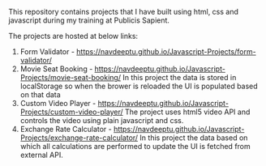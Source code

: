 This repository contains projects that I have built using html, css and javascript during my training at Publicis Sapient.

The projects are hosted at below links:

1. Form Validator - https://navdeeptu.github.io/Javascript-Projects/form-validator/
2. Movie Seat Booking - https://navdeeptu.github.io/Javascript-Projects/movie-seat-booking/
   In this project the data is stored in localStorage so when the brower is reloaded the UI is populated based on that data
3. Custom Video Player - https://navdeeptu.github.io/Javascript-Projects/custom-video-player/
   The project uses html5 video API and controls the video using plain javascript and css.
4. Exchange Rate Calculator - https://navdeeptu.github.io/Javascript-Projects/exchange-rate-calculator/
   In this project the data based on which all calculations are performed to update the UI is fetched from external API.